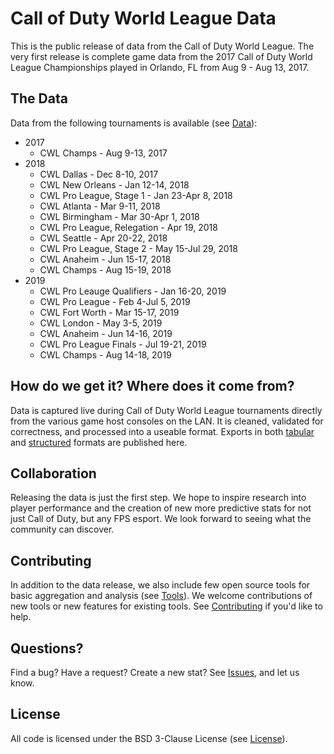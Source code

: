# Call of Duty World League Data

This is the public release of data from the Call of Duty World League.  The very first release is complete game data from the 2017 Call of Duty World League Championships played in Orlando, FL from Aug 9 - Aug 13, 2017.

## The Data

Data from the following tournaments is available (see [Data](data)):

 * 2017
    * CWL Champs - Aug 9-13, 2017
 * 2018
    * CWL Dallas - Dec 8-10, 2017
    * CWL New Orleans - Jan 12-14, 2018
    * CWL Pro League, Stage 1 - Jan 23-Apr 8, 2018
    * CWL Atlanta - Mar 9-11, 2018
    * CWL Birmingham - Mar 30-Apr 1, 2018
    * CWL Pro League, Relegation - Apr 19, 2018
    * CWL Seattle - Apr 20-22, 2018
    * CWL Pro League, Stage 2 - May 15-Jul 29, 2018
    * CWL Anaheim - Jun 15-17, 2018
    * CWL Champs - Aug 15-19, 2018
 * 2019
    * CWL Pro Leauge Qualifiers - Jan 16-20, 2019
    * CWL Pro League - Feb 4-Jul 5, 2019
    * CWL Fort Worth - Mar 15-17, 2019
    * CWL London - May 3-5, 2019
    * CWL Anaheim - Jun 14-16, 2019
    * CWL Pro League Finals - Jul 19-21, 2019
    * CWL Champs - Aug 14-18, 2019



## How do we get it? Where does it come from?

Data is captured live during Call of Duty World League tournaments directly from the various game host consoles on the LAN.  It is cleaned, validated for correctness, and processed into a useable format.  Exports in both [tabular](data#tabular-data) and [structured](data#structured-data) formats are published here.


## Collaboration

Releasing the data is just the first step.  We hope to inspire research into player performance and the creation of new more predictive stats for not just Call of Duty, but any FPS esport.  We look forward to seeing what the community can discover.


## Contributing

In addition to the data release, we also include few open source tools for basic aggregation and analysis (see [Tools](tools)).  We welcome contributions of new tools or new features for existing tools.  See [Contributing](CONTRIBUTING.md) if you'd like to help.


## Questions?

Find a bug?  Have a request?  Create a new stat?  See [Issues](https://github.com/Activision/cwl-data/issues), and let us know.


## License

All code is licensed under the BSD 3-Clause License (see [License](LICENSE)).
